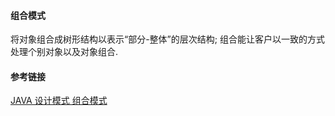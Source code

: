 #### 组合模式
将对象组合成树形结构以表示“部分-整体”的层次结构; 组合能让客户以一致的方式处理个别对象以及对象组合.


#### 参考链接
[JAVA 设计模式 组合模式](https://www.cnblogs.com/jingmoxukong/p/4221087.html)
